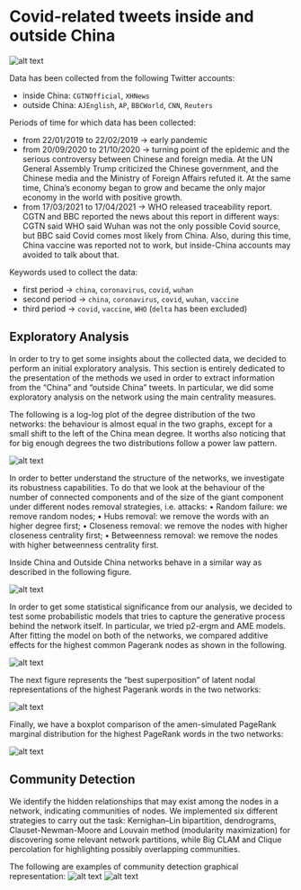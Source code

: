 # Covid-related tweets inside and outside China

![alt text](https://github.com/silviapoletti/Covid19-related-tweets-Network-Analysis/blob/29212b9b7dfdf89332fc3fcada2d82686137e2bf/Images/Network%20Science.png?raw=true)

Data has been collected from the following Twitter accounts:
- inside China: `CGTNOfficial`, `XHNews`
- outside China: `AJEnglish`, `AP`, `BBCWorld`,  `CNN`, `Reuters`

Periods of time for which data has been collected:
- from 22/01/2019 to 22/02/2019 -> early pandemic
- from 20/09/2020 to 21/10/2020 -> turning point of the epidemic and the serious controversy between Chinese and foreign media. At the UN General Assembly Trump criticized the Chinese government, and the Chinese media and the Ministry of Foreign Affairs refuted it. At the same time, China’s economy began to grow and became the only major economy in the world with positive growth.
- from 17/03/2021 to 17/04/2021 -> WHO released traceability report. CGTN and BBC reported the news about this report in different ways: CGTN said WHO said Wuhan was not the only possible Covid source, but BBC said Covid comes most likely from China. Also, during this time, China vaccine was reported not to work, but inside-China accounts may avoided to talk about that.

Keywords used to collect the data:
- first period -> `china`, `coronavirus`, `covid`, `wuhan`
- second period -> `china`, `coronavirus`, `covid`, `wuhan`, `vaccine`
- third period -> `covid`, `vaccine`, `WHO` (`delta` has been excluded)


## Exploratory Analysis

In order to try to get some insights about the collected data, we decided to perform an initial exploratory analysis.
This section is entirely dedicated to the presentation of the methods we used in order to extract information from the “China” and “outside China” tweets.
In particular, we did some exploratory analysis on the network using the main centrality measures.

The following is a log-log plot of the degree distribution of the two networks: the behaviour is almost equal in the two graphs, except for a small shift to the left of the China mean degree. It worths also noticing that for big enough degrees the two distributions follow a power law pattern.

![alt text](https://github.com/silviapoletti/Covid19-related-tweets-Network-Analysis/blob/e0c05830628538215f035f5ed3e9f0497b16bf57/Images/degree_distributions.png?raw=true)

In order to better understand the structure of the networks, we investigate its robustness capabilities. 
To do that we look at the behaviour of the number of connected components and of the size of the giant component under different nodes removal strategies, i.e. attacks:
• Random failure: we remove random nodes;
• Hubs removal: we remove the words with an higher degree first;
• Closeness removal: we remove the nodes with higher closeness centrality first;
• Betweenness removal: we remove the nodes with higher betweenness centrality first.

Inside China and Outside China networks behave in a similar way as described in the following figure.

![alt text](https://github.com/silviapoletti/Covid19-related-tweets-Network-Analysis/blob/3168c6707d1b34c549bb90b9e818faf038dde005/Images/A_T.png?raw=true)

In order to get some statistical significance from our analysis, we decided to test some probabilistic models that tries to capture the generative process behind the network itself. In particular, we tried p2-ergm and AME models.
After fitting the model on both of the networks, we compared additive effects for the highest common Pagerank nodes as shown in the following.

![alt text](https://github.com/silviapoletti/Covid19-related-tweets-Network-Analysis/blob/779ee67da35bab7c3e3d6d913b351621fc28d049/Images/additive_effects_ame.png?raw=true)

The next figure represents the “best superposition” of latent nodal representations of the highest Pagerank words in the two networks:

![alt text](https://github.com/silviapoletti/Covid19-related-tweets-Network-Analysis/blob/779ee67da35bab7c3e3d6d913b351621fc28d049/Images/latent_effects.png?raw=true)

Finally, we have a boxplot comparison of the amen-simulated PageRank marginal distribution for the highest PageRank words in the two networks:

![alt text](https://github.com/silviapoletti/Covid19-related-tweets-Network-Analysis/blob/779ee67da35bab7c3e3d6d913b351621fc28d049/Images/simulated_pr_usa.png?raw=true)


## Community Detection
We identify the hidden relationships that may exist among the nodes in a network, indicating communities of nodes. 
We implemented six different strategies to carry out the task: Kernighan–Lin bipartition, dendrograms, Clauset-Newman-Moore and Louvain method (modularity maximization) for discovering some relevant network partitions, while Big CLAM and Clique percolation for highlighting possibly overlapping communities.

The following are examples of community detection graphical representation:
![alt text](https://github.com/silviapoletti/Covid19-related-tweets-Network-Analysis/blob/29212b9b7dfdf89332fc3fcada2d82686137e2bf/Images/den-all.png?raw=true)
![alt text](https://github.com/silviapoletti/Covid19-related-tweets-Network-Analysis/blob/29212b9b7dfdf89332fc3fcada2d82686137e2bf/Images/China_louvain.png?raw=true)
